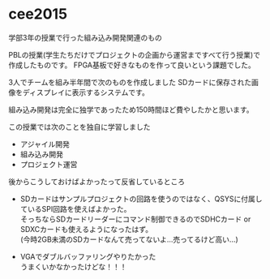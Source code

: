# cee2015
学部3年の授業で行った組み込み開発関連のもの

PBLの授業(学生たちだけでプロジェクトの企画から運営まですべて行う授業)で作成したものです。
FPGA基板で好きなものを作って良いという課題でした。

3人でチームを組み半年間で次のものを作成しました
SDカードに保存された画像をディスプレイに表示するシステムです。

組み込み開発は完全に独学であったため150時間ほど費やしたかと思います。

この授業では次のことを独自に学習しました
* アジャイル開発
* 組み込み開発
* プロジェクト運営


後からこうしておけばよかったって反省しているところ
* SDカードはサンプルプロジェクトの回路を使うのではなく、QSYSに付属しているSPI回路を使えばよかった。
 \
そっちならSDカードリーダーにコマンド制御できるのでSDHCカード or SDXCカードも使えるようになったはず。 \
(今時2GB未満のSDカードなんて売ってないよ…売ってるけど高い…)
 
* VGAでダブルバッファリングやりたかった
 \
うまくいかなかったけどな！！！
